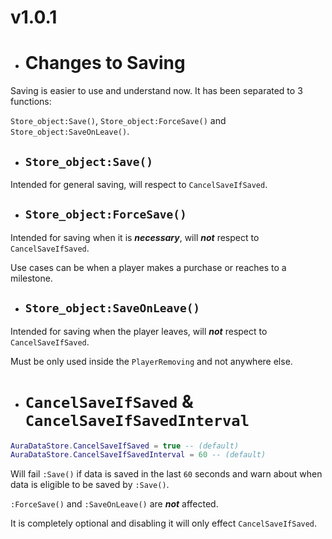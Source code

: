 # v1.0.1

- # Changes to Saving

Saving is easier to use and understand now. It has been separated to 3 functions:

```Store_object:Save()```, ```Store_object:ForceSave()``` and ```Store_object:SaveOnLeave()```.

- ## ```Store_object:Save()```

Intended for general saving, will respect to ```CancelSaveIfSaved```.

- ## ```Store_object:ForceSave()```

Intended for saving when it is ***necessary***, will ***not*** respect to ```CancelSaveIfSaved```.

Use cases can be when a player makes a purchase or reaches to a milestone. 

- ## ```Store_object:SaveOnLeave()```

Intended for saving when the player leaves, will ***not*** respect to ```CancelSaveIfSaved```.

Must be only used inside the ```PlayerRemoving``` and not anywhere else.

- # ```CancelSaveIfSaved``` & ```CancelSaveIfSavedInterval```

```lua
AuraDataStore.CancelSaveIfSaved = true -- (default)
AuraDataStore.CancelSaveIfSavedInterval = 60 -- (default)
```

Will fail ```:Save()``` if data is saved in the last ```60``` seconds and warn about when data is eligible to be saved by ```:Save()```. 

```:ForceSave()``` and ```:SaveOnLeave()``` are ***not*** affected.

It is completely optional and disabling it will only effect ```CancelSaveIfSaved```.